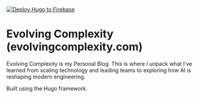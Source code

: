 [![Deploy Hugo to Firebase](https://github.com/Ryank90/ryankerry.com/actions/workflows/deploy.yml/badge.svg)](https://github.com/Ryank90/ryankerry.com/actions/workflows/deploy.yml)

# Evolving Complexity (evolvingcomplexity.com)

Evolving Complexity is my Personal Blog. This is where I unpack what I’ve learned from scaling technology and leading teams to exploring how AI is reshaping modern engineering.

Built using the Hugo framework.
